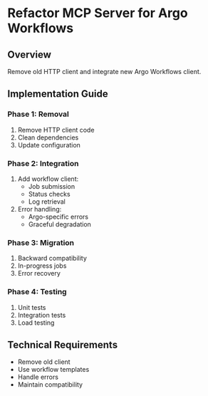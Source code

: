 # Refactor MCP Server for Argo Workflows

## Overview
Remove old HTTP client and integrate new Argo Workflows client.

## Implementation Guide

### Phase 1: Removal
1. Remove HTTP client code
2. Clean dependencies
3. Update configuration

### Phase 2: Integration
1. Add workflow client:
   - Job submission
   - Status checks
   - Log retrieval
2. Error handling:
   - Argo-specific errors
   - Graceful degradation

### Phase 3: Migration
1. Backward compatibility
2. In-progress jobs
3. Error recovery

### Phase 4: Testing
1. Unit tests
2. Integration tests
3. Load testing

## Technical Requirements
- Remove old client
- Use workflow templates
- Handle errors
- Maintain compatibility